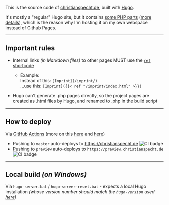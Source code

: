 This is the source code of [christianspecht.de](https://christianspecht.de), built with [Hugo](https://gohugo.io/).

It's mostly a "regular" Hugo site, but it contains [some PHP parts](https://github.com/christianspecht/blog/tree/master/src/static/php) ([more details](https://christianspecht.de/2014/11/09/how-to-display-markdown-files-from-other-sites-now-with-caching/)), which is the reason why I'm hosting it on my own webspace instead of Github Pages.

---


## Important rules

- Internal links *(in Markdown files)* to other pages MUST use the [`ref` shortcode](https://gohugo.io/content-management/shortcodes/#ref)
  - Example:  
    Instead of this: `[Imprint](/imprint/)`  
    ...use this: `[Imprint]({{< ref "/imprint/index.html" >}})`

- Hugo can't generate .php pages directly, so the project pages are created as .html files by Hugo, and renamed to .php in the build script

---

## How to deploy

Via [GitHub Actions](https://github.com/christianspecht/blog/actions) (more on this [here](https://christianspecht.de/2020/05/03/building-and-deploying-a-jekyll-site-via-github-actions/) and [here](https://christianspecht.de/2021/02/18/building-deploying-jekyll-and-hugo-sites-via-gitlab-ci/))

- Pushing to `master` auto-deploys to https://christianspecht.de ![CI badge](https://github.com/christianspecht/blog/actions/workflows/ci.yml/badge.svg?branch=master)
- Pushing to `preview` auto-deploys to `https://preview.christianspecht.de` ![CI badge](https://github.com/christianspecht/blog/actions/workflows/ci.yml/badge.svg?branch=preview)

---

## Local build *(on Windows)*

Via `hugo-server.bat` / `hugo-server-reset.bat` - expects a local Hugo installation *(whose version number should match the `hugo-version` used [here](https://github.com/christianspecht/blog/blob/master/.github/workflows/ci.yml))*


